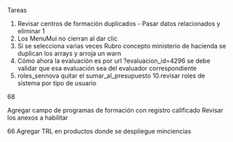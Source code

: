 Tareas

1. Revisar centros de formación duplicados - Pasar datos relacionados y eliminar 1
2. Los MenuMui no cierran al dar clic
3. Si se selecciona varias veces Rubro concepto ministerio de hacienda se duplican los arrays y arroja un warn
4. Cómo ahora la evaluación es por url ?evaluacion_id=4296 se debe validar que esa evaluación sea del evaluador correspondiente
5. roles_sennova quitar el sumar_al_presupuesto 10.revisar roles de sistema por tipo de usuario

68

Agregar campo de programas de formación con registro calificado Revisar los anexos a habilitar

66 Agregar TRL en productos donde se despliegue minciencias

